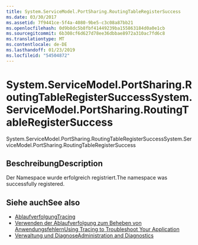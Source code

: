 ```yaml
---
title: System.ServiceModel.PortSharing.RoutingTableRegisterSuccess
ms.date: 03/30/2017
ms.assetid: 7f9441ce-5f4a-4080-9be5-c3c08a87bb21
ms.openlocfilehash: 0d9b8dc5b8fbf41449239ba155863184d0a0e1cb
ms.sourcegitcommit: 6b308cf6d627d78ee36dbbae8972a310ac7fd6c8
ms.translationtype: MT
ms.contentlocale: de-DE
ms.lasthandoff: 01/23/2019
ms.locfileid: "54504872"
---
```

# <a name="systemservicemodelportsharingroutingtableregistersuccess"></a><span data-ttu-id="60291-102">System.ServiceModel.PortSharing.RoutingTableRegisterSuccess</span><span class="sxs-lookup"><span data-stu-id="60291-102">System.ServiceModel.PortSharing.RoutingTableRegisterSuccess</span></span>
<span data-ttu-id="60291-103">System.ServiceModel.PortSharing.RoutingTableRegisterSuccess</span><span class="sxs-lookup"><span data-stu-id="60291-103">System.ServiceModel.PortSharing.RoutingTableRegisterSuccess</span></span>  
  
## <a name="description"></a><span data-ttu-id="60291-104">Beschreibung</span><span class="sxs-lookup"><span data-stu-id="60291-104">Description</span></span>  
 <span data-ttu-id="60291-105">Der Namespace wurde erfolgreich registriert.</span><span class="sxs-lookup"><span data-stu-id="60291-105">The namespace was successfully registered.</span></span>  
  
## <a name="see-also"></a><span data-ttu-id="60291-106">Siehe auch</span><span class="sxs-lookup"><span data-stu-id="60291-106">See also</span></span>
- [<span data-ttu-id="60291-107">Ablaufverfolgung</span><span class="sxs-lookup"><span data-stu-id="60291-107">Tracing</span></span>](../../../../../docs/framework/wcf/diagnostics/tracing/index.md)
- [<span data-ttu-id="60291-108">Verwenden der Ablaufverfolgung zum Beheben von Anwendungsfehlern</span><span class="sxs-lookup"><span data-stu-id="60291-108">Using Tracing to Troubleshoot Your Application</span></span>](../../../../../docs/framework/wcf/diagnostics/tracing/using-tracing-to-troubleshoot-your-application.md)
- [<span data-ttu-id="60291-109">Verwaltung und Diagnose</span><span class="sxs-lookup"><span data-stu-id="60291-109">Administration and Diagnostics</span></span>](../../../../../docs/framework/wcf/diagnostics/index.md)
